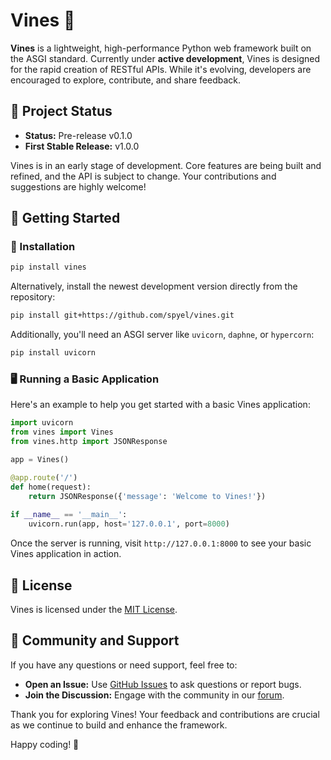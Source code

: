 # Vines 🌿

**Vines** is a lightweight, high-performance Python web framework built on the ASGI standard.
Currently under **active development**, Vines is designed for the rapid creation of RESTful APIs.
While it's evolving, developers are encouraged to explore, contribute, and share feedback.


## 🚧 Project Status

* **Status:** Pre-release v0.1.0
* **First Stable Release:** v1.0.0

Vines is in an early stage of development.
Core features are being built and refined, and the API is subject to change.
Your contributions and suggestions are highly welcome!


## 🌱 Getting Started

### 🔧 Installation

```bash
pip install vines
```

Alternatively, install the newest development version directly from the repository:

```bash
pip install git+https://github.com/spyel/vines.git
```

Additionally, you'll need an ASGI server like ``uvicorn``, ``daphne``, or ``hypercorn``:

```bash
pip install uvicorn
```

### 🖥️ Running a Basic Application

Here's an example to help you get started with a basic Vines application:

```python
import uvicorn
from vines import Vines
from vines.http import JSONResponse

app = Vines()

@app.route('/')
def home(request):
    return JSONResponse({'message': 'Welcome to Vines!'})
    
if __name__ == '__main__':
    uvicorn.run(app, host='127.0.0.1', port=8000)
```

Once the server is running, visit ```http://127.0.0.1:8000``` to see your basic Vines application in action.


## 📄 License

Vines is licensed under the [MIT License](LICENSE).


## 👥 Community and Support

If you have any questions or need support, feel free to:

* **Open an Issue:** Use [GitHub Issues](https://github.com/spyel/vines/issues) to ask questions or report bugs.
* **Join the Discussion:** Engage with the community in our [forum](https://github.com/spyel/vines/discussions).


Thank you for exploring Vines!
Your feedback and contributions are crucial as we continue to build and enhance the framework.

Happy coding! 🎉